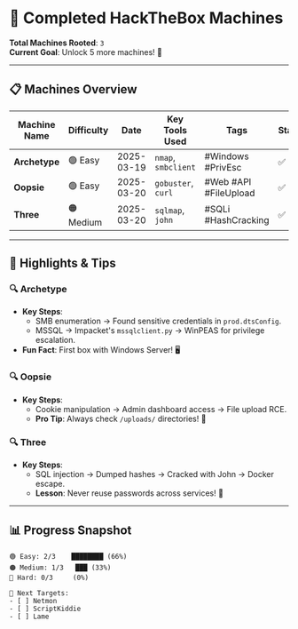 # 🚩 Completed HackTheBox Machines

**Total Machines Rooted**: `3`  
**Current Goal**: Unlock 5 more machines! 🎯  

---

## 📋 Machines Overview

| Machine Name | Difficulty | Date       | Key Tools Used      | Tags                 | Status |
|--------------|------------|------------|---------------------|----------------------|--------|
| **Archetype**| 🟢 Easy    | 2025-03-19 | `nmap`, `smbclient` | #Windows #PrivEsc    | ✅      |
| **Oopsie**   | 🟢 Easy    | 2025-03-20 | `gobuster`, `curl`  | #Web #API #FileUpload| ✅      |
| **Three**    | 🟠 Medium  | 2025-03-20 | `sqlmap`, `john`    | #SQLi #HashCracking  | ✅      |

---

## 🎯 Highlights & Tips

### 🔍 Archetype
- **Key Steps**:  
  - SMB enumeration → Found sensitive credentials in `prod.dtsConfig`.  
  - MSSQL → Impacket's `mssqlclient.py` → WinPEAS for privilege escalation.  
- **Fun Fact**: First box with Windows Server! 🖥️  

### 🔍 Oopsie
- **Key Steps**:  
  - Cookie manipulation → Admin dashboard access → File upload RCE.  
  - **Pro Tip**: Always check `/uploads/` directories! 📂  

### 🔍 Three
- **Key Steps**:  
  - SQL injection → Dumped hashes → Cracked with John → Docker escape.  
  - **Lesson**: Never reuse passwords across services! 🔐  

---

## 📊 Progress Snapshot

```plaintext
🟢 Easy: 2/3    ████████ (66%)  
🟠 Medium: 1/3   ███ (33%)  
🔴 Hard: 0/3     (0%)

🚩 Next Targets:  
- [ ] Netmon  
- [ ] ScriptKiddie  
- [ ] Lame
